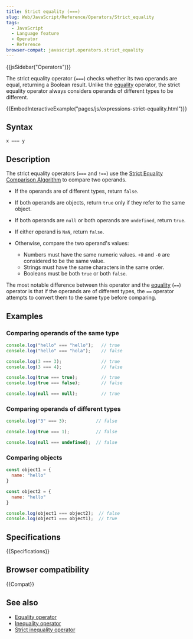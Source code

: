 ```yaml
---
title: Strict equality (===)
slug: Web/JavaScript/Reference/Operators/Strict_equality
tags:
  - JavaScript
  - Language feature
  - Operator
  - Reference
browser-compat: javascript.operators.strict_equality
---
```

{{jsSidebar("Operators")}}

The strict equality operator (`===`) checks whether its two operands are equal,
returning a Boolean result. Unlike the
[equality](/en-US/docs/Web/JavaScript/Reference/Operators/Equality) operator,
the strict equality operator always considers operands of different types to be
different.

{{EmbedInteractiveExample("pages/js/expressions-strict-equality.html")}}

## Syntax

```js
x === y
```

## Description

The strict equality operators (`===` and `!==`) use the
[Strict Equality Comparison Algorithm](http://www.ecma-international.org/ecma-262/5.1/#sec-11.9.6)
to compare two operands.

- If the operands are of different types, return `false`.
- If both operands are objects, return `true` only if they refer to the same
  object.
- If both operands are `null` or both operands are `undefined`, return `true`.
- If either operand is `NaN`, return `false`.
- Otherwise, compare the two operand's values:

  - Numbers must have the same numeric values. `+0` and `-0` are considered to
    be the same value.
  - Strings must have the same characters in the same order.
  - Booleans must be both `true` or both `false`.

The most notable difference between this operator and the
[equality](/en-US/docs/Web/JavaScript/Reference/Operators/Equality) (`==`)
operator is that if the operands are of different types, the `==` operator
attempts to convert them to the same type before comparing.

## Examples

### Comparing operands of the same type

```js
console.log("hello" === "hello");   // true
console.log("hello" === "hola");    // false

console.log(3 === 3);               // true
console.log(3 === 4);               // false

console.log(true === true);         // true
console.log(true === false);        // false

console.log(null === null);         // true
```

### Comparing operands of different types

```js
console.log("3" === 3);           // false

console.log(true === 1);          // false

console.log(null === undefined);  // false
```

### Comparing objects

```js
const object1 = {
  name: "hello"
}

const object2 = {
  name: "hello"
}

console.log(object1 === object2);  // false
console.log(object1 === object1);  // true
```

## Specifications

{{Specifications}}

## Browser compatibility

{{Compat}}

## See also

- [Equality operator](/en-US/docs/Web/JavaScript/Reference/Operators/Equality)
- [Inequality operator](/en-US/docs/Web/JavaScript/Reference/Operators/Inequality)
- [Strict inequality operator](/en-US/docs/Web/JavaScript/Reference/Operators/Strict_inequality)
